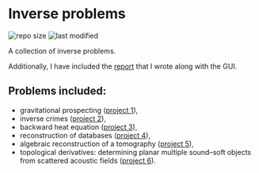 # Inverse problems
![repo size](https://img.shields.io/github/repo-size/AlbertoCuadra/inverse_problems)
![last modified](https://img.shields.io/github/last-commit/AlbertoCuadra/inverse_problems)

A collection of inverse problems.

Additionally, I have included the [report](report_ES.pdf) that I wrote along with the GUI.

## Problems included:

* gravitational prospecting ([project 1](project_1)),
* inverse crimes ([project 2](project_2)),
* backward heat equation ([project 3](project_3)),
* reconstruction of databases ([project 4](project_4)),
* algebraic reconstruction of a tomography ([project 5](project_5)),
* topological derivatives: determining planar multiple sound–soft objects from scattered acoustic
fields ([project 6](project_6)).
